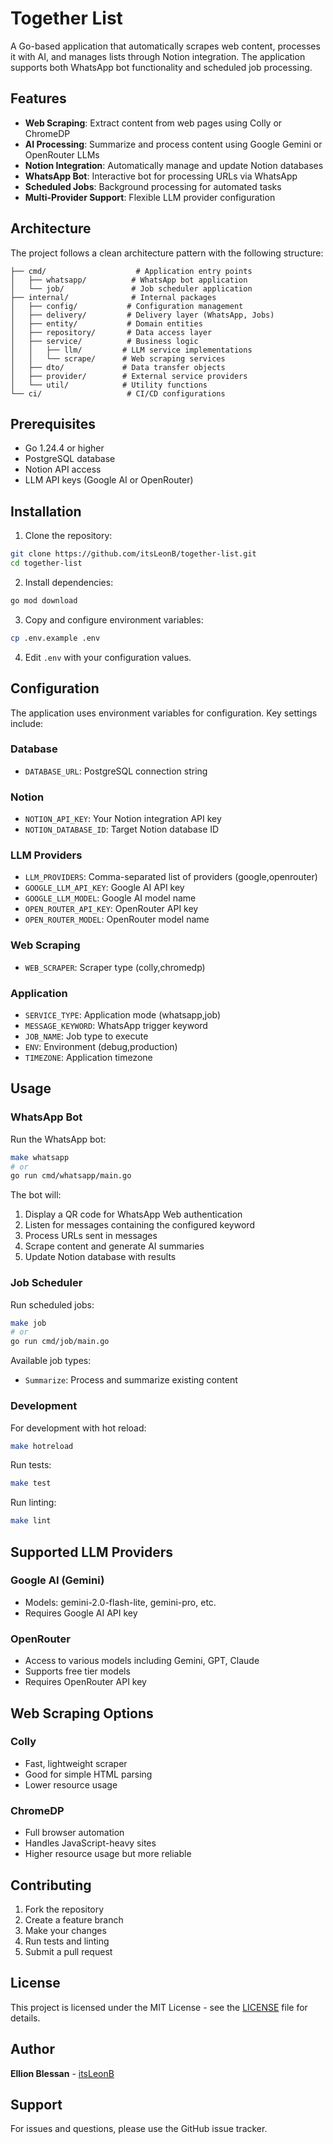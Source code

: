 # Together List

A Go-based application that automatically scrapes web content, processes it with AI, and manages lists through Notion integration. The application supports both WhatsApp bot functionality and scheduled job processing.

## Features

- **Web Scraping**: Extract content from web pages using Colly or ChromeDP
- **AI Processing**: Summarize and process content using Google Gemini or OpenRouter LLMs
- **Notion Integration**: Automatically manage and update Notion databases
- **WhatsApp Bot**: Interactive bot for processing URLs via WhatsApp
- **Scheduled Jobs**: Background processing for automated tasks
- **Multi-Provider Support**: Flexible LLM provider configuration

## Architecture

The project follows a clean architecture pattern with the following structure:

```
├── cmd/                    # Application entry points
│   ├── whatsapp/          # WhatsApp bot application
│   └── job/               # Job scheduler application
├── internal/              # Internal packages
│   ├── config/           # Configuration management
│   ├── delivery/         # Delivery layer (WhatsApp, Jobs)
│   ├── entity/           # Domain entities
│   ├── repository/       # Data access layer
│   ├── service/          # Business logic
│   │   ├── llm/         # LLM service implementations
│   │   └── scrape/      # Web scraping services
│   ├── dto/             # Data transfer objects
│   ├── provider/        # External service providers
│   └── util/            # Utility functions
└── ci/                   # CI/CD configurations
```

## Prerequisites

- Go 1.24.4 or higher
- PostgreSQL database
- Notion API access
- LLM API keys (Google AI or OpenRouter)

## Installation

1. Clone the repository:
```bash
git clone https://github.com/itsLeonB/together-list.git
cd together-list
```

2. Install dependencies:
```bash
go mod download
```

3. Copy and configure environment variables:
```bash
cp .env.example .env
```

4. Edit `.env` with your configuration values.

## Configuration

The application uses environment variables for configuration. Key settings include:

### Database
- `DATABASE_URL`: PostgreSQL connection string

### Notion
- `NOTION_API_KEY`: Your Notion integration API key
- `NOTION_DATABASE_ID`: Target Notion database ID

### LLM Providers
- `LLM_PROVIDERS`: Comma-separated list of providers (google,openrouter)
- `GOOGLE_LLM_API_KEY`: Google AI API key
- `GOOGLE_LLM_MODEL`: Google AI model name
- `OPEN_ROUTER_API_KEY`: OpenRouter API key
- `OPEN_ROUTER_MODEL`: OpenRouter model name

### Web Scraping
- `WEB_SCRAPER`: Scraper type (colly,chromedp)

### Application
- `SERVICE_TYPE`: Application mode (whatsapp,job)
- `MESSAGE_KEYWORD`: WhatsApp trigger keyword
- `JOB_NAME`: Job type to execute
- `ENV`: Environment (debug,production)
- `TIMEZONE`: Application timezone

## Usage

### WhatsApp Bot

Run the WhatsApp bot:
```bash
make whatsapp
# or
go run cmd/whatsapp/main.go
```

The bot will:
1. Display a QR code for WhatsApp Web authentication
2. Listen for messages containing the configured keyword
3. Process URLs sent in messages
4. Scrape content and generate AI summaries
5. Update Notion database with results

### Job Scheduler

Run scheduled jobs:
```bash
make job
# or
go run cmd/job/main.go
```

Available job types:
- `Summarize`: Process and summarize existing content

### Development

For development with hot reload:
```bash
make hotreload
```

Run tests:
```bash
make test
```

Run linting:
```bash
make lint
```

## Supported LLM Providers

### Google AI (Gemini)
- Models: gemini-2.0-flash-lite, gemini-pro, etc.
- Requires Google AI API key

### OpenRouter
- Access to various models including Gemini, GPT, Claude
- Supports free tier models
- Requires OpenRouter API key

## Web Scraping Options

### Colly
- Fast, lightweight scraper
- Good for simple HTML parsing
- Lower resource usage

### ChromeDP
- Full browser automation
- Handles JavaScript-heavy sites
- Higher resource usage but more reliable

## Contributing

1. Fork the repository
2. Create a feature branch
3. Make your changes
4. Run tests and linting
5. Submit a pull request

## License

This project is licensed under the MIT License - see the [LICENSE](LICENSE) file for details.

## Author

**Ellion Blessan** - [itsLeonB](https://github.com/itsLeonB)

## Support

For issues and questions, please use the GitHub issue tracker.

